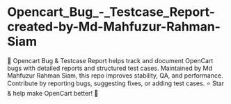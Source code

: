 # Opencart_Bug_-_Testcase_Report-created-by-Md-Mahfuzur-Rahman-Siam
📌 Opencart Bug &amp; Testcase Report helps track and document OpenCart bugs with detailed reports and structured test cases. Maintained by Md Mahfuzur Rahman Siam, this repo improves stability, QA, and performance. Contribute by reporting bugs, suggesting fixes, or adding test cases. ⭐ Star &amp; help make OpenCart better! 🚀
